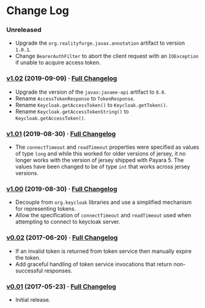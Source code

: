 # Change Log

### Unreleased

* Upgrade the `org.realityforge.javax.annotation` artifact to version `1.0.1`.
* Change `BearerAuthFilter` to abort the client request with an `IOException` if unable to acquire access token.

### [v1.02](https://github.com/realityforge/keycloak-jaxrs-client-authfilter/tree/v1.02) (2019-09-09) · [Full Changelog](https://github.com/realityforge/keycloak-jaxrs-client-authfilter/compare/v1.01...v1.02)

* Upgrade the version of the `javax:javaee-api` artifact to `8.0`.
* Rename `AccessTokenResponse` to `TokenResponse`.
* Rename `Keycloak.getAccessToken()` to `Keycloak.getToken()`.
* Rename `Keycloak.getAccessTokenString()` to `Keycloak.getAccessToken()`.

### [v1.01](https://github.com/realityforge/keycloak-jaxrs-client-authfilter/tree/v1.01) (2019-08-30) · [Full Changelog](https://github.com/realityforge/keycloak-jaxrs-client-authfilter/compare/v1.00...v1.01)

* The `connectTimeout` and `readTimeout` properties were specified as values of type `long` and while this worked for older versions of jersey, it no longer works with the version of jersey shipped with Payara 5. The values have been changed to be of type `int` that works across jersey versions.

### [v1.00](https://github.com/realityforge/keycloak-jaxrs-client-authfilter/tree/v1.00) (2019-08-30) · [Full Changelog](https://github.com/realityforge/keycloak-jaxrs-client-authfilter/compare/v0.2...v1.00)

* Decouple from `org.keycloak` libraries and use a simplified mechanism for representing tokens.
* Allow the specification of `connectTimeout` and `readTimeout` used when attempting to connect to keycloak server.

### [v0.02](https://github.com/realityforge/keycloak-jaxrs-client-authfilter/tree/v0.02) (2017-06-20) · [Full Changelog](https://github.com/realityforge/keycloak-jaxrs-client-authfilter/compare/v0.01...v0.02)

* If an invalid token is returned from token service then manually expire the token.
* Add graceful handling of token service invocations that return non-successful responses.

### [v0.01](https://github.com/realityforge/keycloak-jaxrs-client-authfilter/tree/v0.01) (2017-05-23) · [Full Changelog](https://github.com/realityforge/keycloak-jaxrs-client-authfilter/compare/2f4de506384500d535a86ba282d7e082db59936b...v0.01)

* Initial release.
